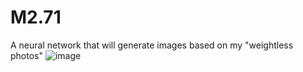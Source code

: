 # M2.71
A neural network that will generate images based on my "weightless photos"
![image](https://github.com/user-attachments/assets/3c908aa1-2995-466f-b58f-2ab55089b3ce)
